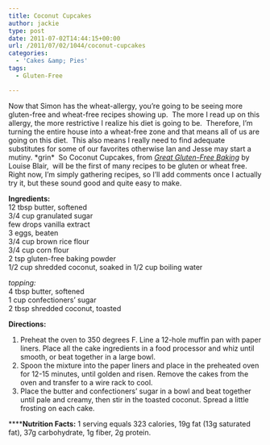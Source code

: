```yaml
---
title: Coconut Cupcakes
author: jackie
type: post
date: 2011-07-02T14:44:15+00:00
url: /2011/07/02/1044/coconut-cupcakes
categories:
  - 'Cakes &amp; Pies'
tags:
  - Gluten-Free

---
```

Now that Simon has the wheat-allergy, you&#8217;re going to be seeing more gluten-free and wheat-free recipes showing up.  The more I read up on this allergy, the more restrictive I realize his diet is going to be.  Therefore, I&#8217;m turning the entire house into a wheat-free zone and that means all of us are going on this diet.  This also means I really need to find adequate substitutes for some of our favorites otherwise Ian and Jesse may start a mutiny. \*grin\*  So Coconut Cupcakes, from _[Great Gluten-Free Baking][1]_ by Louise Blair,  will be the first of many recipes to be gluten or wheat free.  Right now, I&#8217;m simply gathering recipes, so I&#8217;ll add comments once I actually try it, but these sound good and quite easy to make.

**Ingredients:**  
12 tbsp butter, softened  
3/4 cup granulated sugar  
few drops vanilla extract  
3 eggs, beaten  
3/4 cup brown rice flour  
3/4 cup corn flour  
2 tsp gluten-free baking powder  
1/2 cup shredded coconut, soaked in 1/2 cup boiling water

_topping:_  
4 tbsp butter, softened  
1 cup confectioners&#8217; sugar  
2 tbsp shredded coconut, toasted

**Directions:**

  1. Preheat the oven to 350 degrees F. Line a 12-hole muffin pan with paper liners. Place all the cake ingredients in a food processor and whiz until smooth, or beat together in a large bowl.
  2. Spoon the mixture into the paper liners and place in the preheated oven for 12-15 minutes, until golden and risen. Remove the cakes from the oven and transfer to a wire rack to cool.
  3. Place the butter and confectioners&#8217; sugar in a bowl and beat together until pale and creamy, then stir in the toasted coconut. Spread a little frosting on each cake.

******Nutrition Facts:** 1 serving equals 323 calories, 19g fat (13g saturated fat), 37g carbohydrate, 1g fiber, 2g protein.

 [1]: http://www.amazon.com/Great-Gluten-Free-Baking-Delicious-Cakes/dp/0600621839?tag=literescap-20